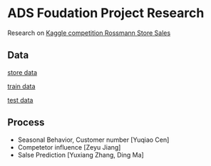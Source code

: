 # ADS Foudation Project Research
Research on [Kaggle competition Rossmann Store Sales](https://www.kaggle.com/c/rossmann-store-sales/)

## Data
[store data](https://github.com/jckhang/rossman_store/blob/master/data/store.csv)

[train data](https://github.com/jckhang/rossman_store/blob/master/data/train.csv)

[test data](https://github.com/jckhang/rossman_store/blob/master/data/test.csv)

## Process

* Seasonal Behavior, Customer number  [Yuqiao Cen]
* Competetor influence [Zeyu Jiang]
* Salse Prediction [Yuxiang Zhang, Ding Ma]
